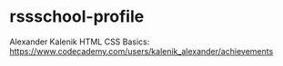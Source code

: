 # rssschool-profile

Alexander Kalenik
HTML CSS Basics: https://www.codecademy.com/users/kalenik_alexander/achievements
